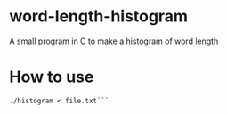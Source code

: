 # word-length-histogram
A small program in C to make a histogram of word length

# How to use
```gcc -o histogram histogram.c
./histogram < file.txt```
